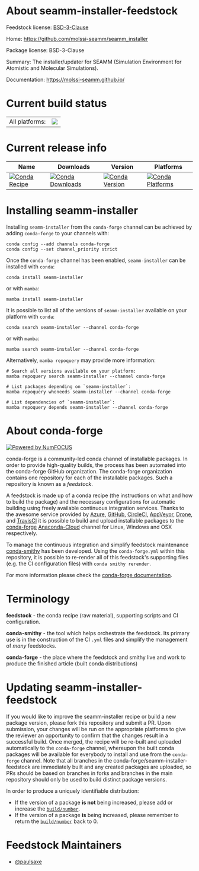 About seamm-installer-feedstock
===============================

Feedstock license: [BSD-3-Clause](https://github.com/conda-forge/seamm-installer-feedstock/blob/main/LICENSE.txt)

Home: https://github.com/molssi-seamm/seamm_installer

Package license: BSD-3-Clause

Summary: The installer/updater for SEAMM (Simulation Environment for Atomistic and Molecular Simulations).

Documentation: https://molssi-seamm.github.io/

Current build status
====================


<table><tr><td>All platforms:</td>
    <td>
      <a href="https://dev.azure.com/conda-forge/feedstock-builds/_build/latest?definitionId=12768&branchName=main">
        <img src="https://dev.azure.com/conda-forge/feedstock-builds/_apis/build/status/seamm-installer-feedstock?branchName=main">
      </a>
    </td>
  </tr>
</table>

Current release info
====================

| Name | Downloads | Version | Platforms |
| --- | --- | --- | --- |
| [![Conda Recipe](https://img.shields.io/badge/recipe-seamm--installer-green.svg)](https://anaconda.org/conda-forge/seamm-installer) | [![Conda Downloads](https://img.shields.io/conda/dn/conda-forge/seamm-installer.svg)](https://anaconda.org/conda-forge/seamm-installer) | [![Conda Version](https://img.shields.io/conda/vn/conda-forge/seamm-installer.svg)](https://anaconda.org/conda-forge/seamm-installer) | [![Conda Platforms](https://img.shields.io/conda/pn/conda-forge/seamm-installer.svg)](https://anaconda.org/conda-forge/seamm-installer) |

Installing seamm-installer
==========================

Installing `seamm-installer` from the `conda-forge` channel can be achieved by adding `conda-forge` to your channels with:

```
conda config --add channels conda-forge
conda config --set channel_priority strict
```

Once the `conda-forge` channel has been enabled, `seamm-installer` can be installed with `conda`:

```
conda install seamm-installer
```

or with `mamba`:

```
mamba install seamm-installer
```

It is possible to list all of the versions of `seamm-installer` available on your platform with `conda`:

```
conda search seamm-installer --channel conda-forge
```

or with `mamba`:

```
mamba search seamm-installer --channel conda-forge
```

Alternatively, `mamba repoquery` may provide more information:

```
# Search all versions available on your platform:
mamba repoquery search seamm-installer --channel conda-forge

# List packages depending on `seamm-installer`:
mamba repoquery whoneeds seamm-installer --channel conda-forge

# List dependencies of `seamm-installer`:
mamba repoquery depends seamm-installer --channel conda-forge
```


About conda-forge
=================

[![Powered by
NumFOCUS](https://img.shields.io/badge/powered%20by-NumFOCUS-orange.svg?style=flat&colorA=E1523D&colorB=007D8A)](https://numfocus.org)

conda-forge is a community-led conda channel of installable packages.
In order to provide high-quality builds, the process has been automated into the
conda-forge GitHub organization. The conda-forge organization contains one repository
for each of the installable packages. Such a repository is known as a *feedstock*.

A feedstock is made up of a conda recipe (the instructions on what and how to build
the package) and the necessary configurations for automatic building using freely
available continuous integration services. Thanks to the awesome service provided by
[Azure](https://azure.microsoft.com/en-us/services/devops/), [GitHub](https://github.com/),
[CircleCI](https://circleci.com/), [AppVeyor](https://www.appveyor.com/),
[Drone](https://cloud.drone.io/welcome), and [TravisCI](https://travis-ci.com/)
it is possible to build and upload installable packages to the
[conda-forge](https://anaconda.org/conda-forge) [Anaconda-Cloud](https://anaconda.org/)
channel for Linux, Windows and OSX respectively.

To manage the continuous integration and simplify feedstock maintenance
[conda-smithy](https://github.com/conda-forge/conda-smithy) has been developed.
Using the ``conda-forge.yml`` within this repository, it is possible to re-render all of
this feedstock's supporting files (e.g. the CI configuration files) with ``conda smithy rerender``.

For more information please check the [conda-forge documentation](https://conda-forge.org/docs/).

Terminology
===========

**feedstock** - the conda recipe (raw material), supporting scripts and CI configuration.

**conda-smithy** - the tool which helps orchestrate the feedstock.
                   Its primary use is in the construction of the CI ``.yml`` files
                   and simplify the management of *many* feedstocks.

**conda-forge** - the place where the feedstock and smithy live and work to
                  produce the finished article (built conda distributions)


Updating seamm-installer-feedstock
==================================

If you would like to improve the seamm-installer recipe or build a new
package version, please fork this repository and submit a PR. Upon submission,
your changes will be run on the appropriate platforms to give the reviewer an
opportunity to confirm that the changes result in a successful build. Once
merged, the recipe will be re-built and uploaded automatically to the
`conda-forge` channel, whereupon the built conda packages will be available for
everybody to install and use from the `conda-forge` channel.
Note that all branches in the conda-forge/seamm-installer-feedstock are
immediately built and any created packages are uploaded, so PRs should be based
on branches in forks and branches in the main repository should only be used to
build distinct package versions.

In order to produce a uniquely identifiable distribution:
 * If the version of a package **is not** being increased, please add or increase
   the [``build/number``](https://docs.conda.io/projects/conda-build/en/latest/resources/define-metadata.html#build-number-and-string).
 * If the version of a package **is** being increased, please remember to return
   the [``build/number``](https://docs.conda.io/projects/conda-build/en/latest/resources/define-metadata.html#build-number-and-string)
   back to 0.

Feedstock Maintainers
=====================

* [@paulsaxe](https://github.com/paulsaxe/)

